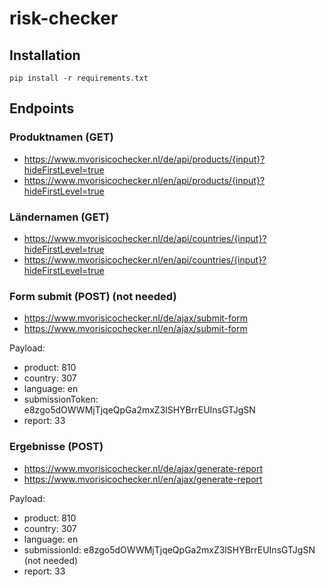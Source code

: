 # risk-checker

## Installation
```
pip install -r requirements.txt
```

## Endpoints

### Produktnamen (GET)
- https://www.mvorisicochecker.nl/de/api/products/{input}?hideFirstLevel=true
- https://www.mvorisicochecker.nl/en/api/products/{input}?hideFirstLevel=true

### Ländernamen (GET)
- https://www.mvorisicochecker.nl/de/api/countries/{input}?hideFirstLevel=true
- https://www.mvorisicochecker.nl/en/api/countries/{input}?hideFirstLevel=true

### Form submit (POST) (not needed)
- https://www.mvorisicochecker.nl/de/ajax/submit-form
- https://www.mvorisicochecker.nl/en/ajax/submit-form

Payload: 
  - product: 810
  - country: 307
  - language: en
  - submissionToken: e8zgo5dOWWMjTjqeQpGa2mxZ3lSHYBrrEUInsGTJgSN
  - report: 33

### Ergebnisse (POST)
- https://www.mvorisicochecker.nl/de/ajax/generate-report
- https://www.mvorisicochecker.nl/en/ajax/generate-report

Payload: 
  - product: 810
  - country: 307
  - language: en
  - submissionId: e8zgo5dOWWMjTjqeQpGa2mxZ3lSHYBrrEUInsGTJgSN (not needed)
  - report: 33